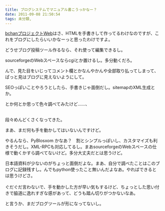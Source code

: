 ```yaml
---
title: ブログシステムでマニュアル書こうっかなー？
date: 2011-09-08 21:50:54
tags: 未分類, 
---
```

<a href="http://bchan.sourceforge.jp/" target="_blank">bchanプロジェクトWeb</a>はさ、HTMLを手書きして作ってるわけなのですが、これをブログにしたらいいかなーっと思ったわけですよ。

どうせブログ投稿ツール作るなら、それ使って編集できるし。

sourceforgeのWebスペースならcgiとか置けるし。多分動くだろ。

んで、見た目をいじってコメント欄とかなんやかんや全部取り払ってしまって、ぱっと見はブログに見えないようにして。

SEOっぽいことやろうとしたら、手書きじゃ面倒だし。sitemapのXML生成とか。

とか何とか思って色々調べてみたけど……、

<br>
段々めんどくさくなってきた。
<br>

まあ、まだ何も手を動かしてはいないんですけど。

やるんなら、PyBlosxom かなあ？　割とシンプルっぽいし、カスタマイズも利きそうだし。XML-RPCも対応してるし。まあsourceforgeのWebスペースの仕様で動くかすら調べてないけど。多分大丈夫だとは思うけど。

日本語資料が少ないのがちょっと面倒だよな。まあ、自分で調べたことはこのブログに記録残すし。んでもpython使ったこと無いんだよなあ。やればできるとは思うけどさ。
<br><br>
ぐだぐだ言わないで、手を動かした方が早い気もするけど、ちょっとした思い付きで脇道に逸れすぎな感があって、どうも踏ん切りがつかないなあ。

と言うか、まだブログツールが形になってないし。